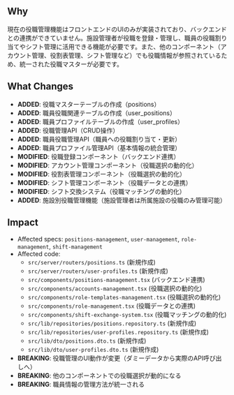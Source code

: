## Why

現在の役職管理機能はフロントエンドのUIのみが実装されており、バックエンドとの連携ができていません。施設管理者が役職を登録・管理し、職員の役職割り当てやシフト管理に活用できる機能が必要です。また、他のコンポーネント（アカウント管理、役割表管理、シフト管理など）でも役職情報が参照されているため、統一された役職マスターが必要です。

## What Changes

- **ADDED**: 役職マスターテーブルの作成（positions）
- **ADDED**: 職員役職関連テーブルの作成（user_positions）
- **ADDED**: 職員プロファイルテーブルの作成（user_profiles）
- **ADDED**: 役職管理API（CRUD操作）
- **ADDED**: 職員役職管理API（職員への役職割り当て・更新）
- **ADDED**: 職員プロファイル管理API（基本情報の統合管理）
- **MODIFIED**: 役職登録コンポーネント（バックエンド連携）
- **MODIFIED**: アカウント管理コンポーネント（役職選択の動的化）
- **MODIFIED**: 役割表管理コンポーネント（役職選択の動的化）
- **MODIFIED**: シフト管理コンポーネント（役職データとの連携）
- **MODIFIED**: シフト交換システム（役職マッチングの動的化）
- **ADDED**: 施設別役職管理機能（施設管理者は所属施設の役職のみ管理可能）

## Impact

- Affected specs: `positions-management`, `user-management`, `role-management`, `shift-management`
- Affected code:
  - `src/server/routers/positions.ts` (新規作成)
  - `src/server/routers/user-profiles.ts` (新規作成)
  - `src/components/positions-management.tsx` (バックエンド連携)
  - `src/components/accounts-management.tsx` (役職選択の動的化)
  - `src/components/role-templates-management.tsx` (役職選択の動的化)
  - `src/components/role-management.tsx` (役職データとの連携)
  - `src/components/shift-exchange-system.tsx` (役職マッチングの動的化)
  - `src/lib/repositories/positions.repository.ts` (新規作成)
  - `src/lib/repositories/user-profiles.repository.ts` (新規作成)
  - `src/lib/dto/positions.dto.ts` (新規作成)
  - `src/lib/dto/user-profiles.dto.ts` (新規作成)
- **BREAKING**: 役職管理のUI動作が変更（ダミーデータから実際のAPI呼び出しへ）
- **BREAKING**: 他のコンポーネントでの役職選択が動的になる
- **BREAKING**: 職員情報の管理方法が統一される
